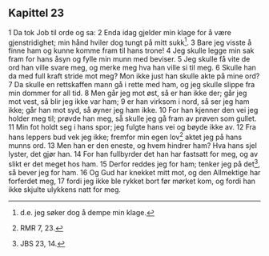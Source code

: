 ## Kapittel 23

1 Da tok Job til orde og sa:
2 Enda idag gjelder min klage for å være gjenstridighet; min hånd hviler dog tungt på mitt sukk[^1].
3 Bare jeg visste å finne ham og kunne komme fram til hans trone!
4 Jeg skulle legge min sak fram for hans åsyn og fylle min munn med beviser.
5 Jeg skulle få vite de ord han ville svare meg, og merke meg hva han ville si til meg.
6 Skulle han da med full kraft stride mot meg? Mon ikke just han skulle akte på mine ord?
7 Da skulle en rettskaffen mann gå i rette med ham, og jeg skulle slippe fra min dommer for all tid.
8 Men går jeg mot øst, så er han ikke der; går jeg mot vest, så blir jeg ikke var ham;
9 er han virksom i nord, så ser jeg ham ikke; går han mot syd, så øyner jeg ham ikke.
10 For han kjenner den vei jeg holder meg til; prøvde han meg, så skulle jeg gå fram av prøven som gullet.
11 Min fot holdt seg i hans spor; jeg fulgte hans vei og bøyde ikke av.
12 Fra hans leppers bud vek jeg ikke; fremfor min egen lov[^2] aktet jeg på hans munns ord.
13 Men han er den eneste, og hvem hindrer ham? Hva hans sjel lyster, det gjør han.
14 For han fullbyrder det han har fastsatt for meg, og av slikt er det meget hos ham.
15 Derfor reddes jeg for ham; tenker jeg på det[^3], så bever jeg for ham.
16 Og Gud har knekket mitt mot, og den Allmektige har forferdet meg,
17 fordi jeg ikke ble rykket bort før mørket kom, og fordi han ikke skjulte ulykkens natt for meg.

[^1]:  d.e. jeg søker dog å dempe min klage.
[^2]:  RMR 7, 23.
[^3]:  JBS 23, 14.

